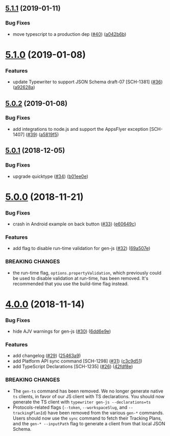 ## [5.1.1](https://github.com/segmentio/typewriter/compare/5.1.0...5.1.1) (2019-01-11)


### Bug Fixes

* move typescript to a production dep ([#40](https://github.com/segmentio/typewriter/issues/40)) ([a042b6b](https://github.com/segmentio/typewriter/commit/a042b6b))



# [5.1.0](https://github.com/segmentio/typewriter/compare/5.0.2...5.1.0) (2019-01-08)


### Features

* update Typewriter to support JSON Schema draft-07 [SCH-1381] ([#36](https://github.com/segmentio/typewriter/issues/36)) ([a92628a](https://github.com/segmentio/typewriter/commit/a92628a))



## [5.0.2](https://github.com/segmentio/typewriter/compare/5.0.1...5.0.2) (2019-01-08)


### Bug Fixes

* add integrations to node.js and support the AppsFlyer exception [SCH-1407] ([#39](https://github.com/segmentio/typewriter/issues/39)) ([a5819f5](https://github.com/segmentio/typewriter/commit/a5819f5))



## [5.0.1](https://github.com/segmentio/typewriter/compare/5.0.0...5.0.1) (2018-12-05)


### Bug Fixes

* upgrade quicktype ([#34](https://github.com/segmentio/typewriter/issues/34)) ([b01ee0e](https://github.com/segmentio/typewriter/commit/b01ee0e))



# [5.0.0](https://github.com/segmentio/typewriter/compare/4.0.0...5.0.0) (2018-11-21)


### Bug Fixes

* crash in Android example on back button ([#33](https://github.com/segmentio/typewriter/issues/33)) ([e60649c](https://github.com/segmentio/typewriter/commit/e60649c))


### Features

* add flag to disable run-time validation for gen-js ([#32](https://github.com/segmentio/typewriter/issues/32)) ([69a507e](https://github.com/segmentio/typewriter/commit/69a507e))


### BREAKING CHANGES

* the run-time flag, `options.propertyValidation`, which previously could be used to disable validation at run-time, has been removed. It's recommended that you use the build-time flag instead.



# [4.0.0](https://github.com/segmentio/typewriter/compare/3.2.5...4.0.0) (2018-11-14)


### Bug Fixes

* hide AJV warnings for gen-js ([#30](https://github.com/segmentio/typewriter/issues/30)) ([6dd6e9e](https://github.com/segmentio/typewriter/commit/6dd6e9e))


### Features

* add changelog ([#29](https://github.com/segmentio/typewriter/issues/29)) ([25463a9](https://github.com/segmentio/typewriter/commit/25463a9))
* add Platform API sync command [SCH-1298] ([#31](https://github.com/segmentio/typewriter/issues/31)) ([c3c9d51](https://github.com/segmentio/typewriter/commit/c3c9d51))
* add TypeScript Declarations [SCH-1235] ([#26](https://github.com/segmentio/typewriter/issues/26)) ([42fdf8e](https://github.com/segmentio/typewriter/commit/42fdf8e))


### BREAKING CHANGES

* The `gen-ts` command has been removed. We no longer generate native `ts` clients, in favor of our JS client with TS declarations. You should now generate the TS client with `typewriter gen-js --declarations=ts`
* Protocols-related flags (`--token`, `--workspaceSlug`, and `--trackingPlanId`) have been removed from the various `gen-*` commands. Users should now use the `sync` command to fetch their Tracking Plans, and the `gen-* --inputPath` flag to generate a client from that local JSON Schema.



